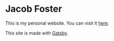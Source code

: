 # Jacob Foster

This is my personal website. You can visit it [here](https://www.jacob-foster.com).

This site is made with [Gatsby](https://www.gatsbyjs.org).
